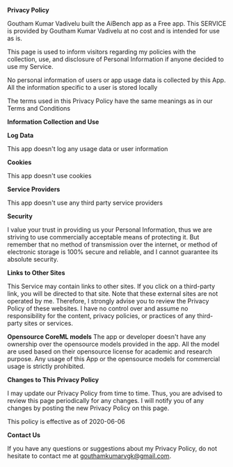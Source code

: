 **Privacy Policy**

Goutham Kumar Vadivelu built the AiBench app as a Free app. This SERVICE is provided by Goutham Kumar Vadivelu at no cost and is intended for use as is.

This page is used to inform visitors regarding my policies with the collection, use, and disclosure of Personal Information if anyone decided to use my Service.

No personal information of users or app usage data is collected by this App. All the information specific to a user is stored locally

The terms used in this Privacy Policy have the same meanings as in our Terms and Conditions

**Information Collection and Use**

**Log Data**

This app doesn't log any usage data or user information

**Cookies**

This app doesn't use cookies

**Service Providers**

This app doesn't use any third party service providers

**Security**

I value your trust in providing us your Personal Information, thus we are striving to use commercially acceptable means of protecting it. But remember that no method of transmission over the internet, or method of electronic storage is 100% secure and reliable, and I cannot guarantee its absolute security.

**Links to Other Sites**

This Service may contain links to other sites. If you click on a third-party link, you will be directed to that site. Note that these external sites are not operated by me. Therefore, I strongly advise you to review the Privacy Policy of these websites. I have no control over and assume no responsibility for the content, privacy policies, or practices of any third-party sites or services.

**Opensource CoreML models**
The app or developer doesn't have any ownership over the opensource models provided in the app. All the model are used based on their opensource license for academic and research purpose. Any usage of this App or the opensource models for commercial usage is strictly prohibited.

**Changes to This Privacy Policy**

I may update our Privacy Policy from time to time. Thus, you are advised to review this page periodically for any changes. I will notify you of any changes by posting the new Privacy Policy on this page.

This policy is effective as of 2020-06-06

**Contact Us**

If you have any questions or suggestions about my Privacy Policy, do not hesitate to contact me at gouthamkumarvgk@gmail.com.
